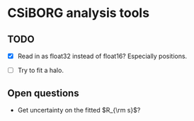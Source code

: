 # CSiBORG analysis tools

## TODO
- [x] Read in as float32 instead of float16? Especially positions.
- [ ] Try to fit a halo.


## Open questions
- Get uncertainty on the fitted $R_{\rm s}$?